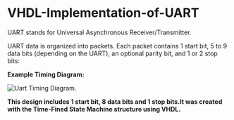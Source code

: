 # VHDL-Implementation-of-UART

UART stands for Universal Asynchronous Receiver/Transmitter.

UART data is organized into packets. Each packet contains 1 start bit, 5 to 9 data bits (depending on the UART), an optional parity bit, and 1 or 2 stop bits: 

**Example Timing Diagram:**

![Uart Timing Diagram](https://developer.electricimp.com/sites/default/files/attachments/images/uart/uart3.png).

**This design includes 1 start bit, 8 data bits and 1 stop bits.It was created with the Time-Fined State Machine structure using VHDL.**

